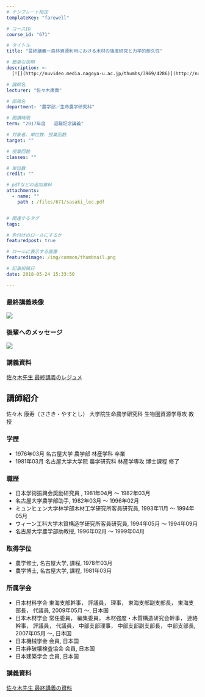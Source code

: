 ```yaml
---
# テンプレート指定
templateKey: "farewell"

# コースID
course_id: "671"

# タイトル
title: "最終講義ー森林資源利用における木材の強度研究と力学的耐久性"

# 簡単な説明
description: >-
  [![](http://nuvideo.media.nagoya-u.ac.jp/thumbs/3969/4286)](http://nuvideo.media.nagoya-u.ac.jp/em...

# 講師名
lecturer: "佐々木康壽"

# 部局名
department: "農学部／生命農学研究科"

# 開講時限
term: "2017年度	退職記念講義"

# 対象者、単位数、授業回数
target: ""

# 授業回数
classes: ""

# 単位数
credit: ""

# pdfなどの追加資料
attachments: 
  - name: "" 
    path : /files/671/sasaki_lec.pdf


# 関連するタグ
tags:

# 色付けのロールにするか
featuredpost: true

# ロールに表示する画像
featuredimage: /img/common/thumbnail.png

# 記事投稿日
date: 2018-05-24 15:33:50

---
```

### 最終講義映像 

[![](http://nuvideo.media.nagoya-u.ac.jp/thumbs/3969/4286)](http://nuvideo.media.nagoya-u.ac.jp/embed/ca7b31d499b704fc15cd122fed8a65999ac6e0ea/autostart/true/caption/true) 

### 後輩へのメッセージ 

[![](http://nuvideo.media.nagoya-u.ac.jp/thumbs/3921/4262)](http://nuvideo.media.nagoya-u.ac.jp/embed/3a7220f739056556de914bd8d181bdbc0d4644d7)  
### 講義資料  
[佐々木先生 最終講義のレジュメ](https://dev2.ocw.media.nagoya-u.ac.jp/system/production/fileview.php?course_id=671&filename=sasaki_lec.pdf)
  
## 講師紹介  
佐々木 康寿（ささき・やすとし） 大学院生命農学研究科 生物圏資源学専攻 教授  
### 学歴  
  
* 1976年03月 名古屋大学 農学部 林産学科 卒業  
* 1981年03月 名古屋大学大学院 農学研究科 林産学専攻 博士課程 修了  
### 職歴  
  
* 日本学術振興会奨励研究員 , 1981年04月 ～ 1982年03月  
* 名古屋大学農学部助手, 1982年03月 ～ 1996年02月  
* ミュンヒェン大学林学部木材工学研究所客員研究員, 1993年11月 ～ 1994年05月  
* ウィーン工科大学木質構造学研究所客員研究員, 1994年05月 ～ 1994年09月  
* 名古屋大学農学部助教授, 1996年02月 ～ 1999年04月  
### 取得学位  
  
* 農学修士, 名古屋大学, 課程, 1978年03月  
* 農学博士, 名古屋大学, 課程, 1981年03月  
### 所属学会  
  
* 日本材料学会 東海支部幹事， 評議員， 理事， 東海支部副支部長， 東海支部長， 代議員, 2009年05月 ～, 日本国  
* 日本木材学会 常任委員， 編集委員， 木材強度・木質構造研究会幹事， 連絡幹事， 評議員， 代議員， 中部支部理事， 中部支部副支部長， 中部支部長, 2007年05月 ～, 日本国  
* 日本機械学会 会員, 日本国  
* 日本非破壊検査協会 会員, 日本国  
* 日本建築学会 会員, 日本国
  
### 講義資料  
[佐々木先生 最終講義の資料](https://dev2.ocw.media.nagoya-u.ac.jp/system/production/fileview.php?course_id=671&filename=sasaki_lec.pdf)
